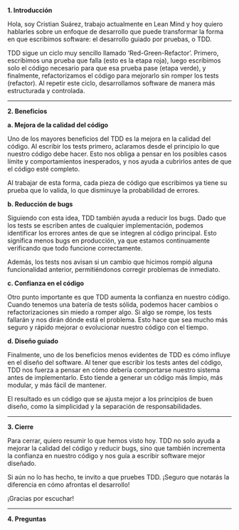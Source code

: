 __1. Introducción__

Hola, soy Cristian Suárez, trabajo actualmente en Lean Mind y hoy quiero hablarles sobre un enfoque de desarrollo que puede transformar la forma en que escribimos software: el desarrollo guiado por pruebas, o TDD.

TDD sigue un ciclo muy sencillo llamado ‘Red-Green-Refactor’. Primero, escribimos una prueba que falla (esto es la etapa roja), luego escribimos solo el código necesario para que esa prueba pase (etapa verde), y finalmente, refactorizamos el código para mejorarlo sin romper los tests (refactor). Al repetir este ciclo, desarrollamos software de manera más estructurada y controlada.

---

__2. Beneficios__

__a. Mejora de la calidad del código__

Uno de los mayores beneficios del TDD es la mejora en la calidad del código. Al escribir los tests primero, aclaramos desde el principio lo que nuestro código debe hacer. Esto nos obliga a pensar en los posibles casos límite y comportamientos inesperados, y nos ayuda a cubrirlos antes de que el código esté completo.

Al trabajar de esta forma, cada pieza de código que escribimos ya tiene su prueba que lo valida, lo que disminuye la probabilidad de errores.

__b. Reducción de bugs__

Siguiendo con esta idea, TDD también ayuda a reducir los bugs. Dado que los tests se escriben antes de cualquier implementación, podemos identificar los errores antes de que se integren al código principal. Esto significa menos bugs en producción, ya que estamos continuamente verificando que todo funcione correctamente.

Además, los tests nos avisan si un cambio que hicimos rompió alguna funcionalidad anterior, permitiéndonos corregir problemas de inmediato.

__c. Confianza en el código__

Otro punto importante es que TDD aumenta la confianza en nuestro código. Cuando tenemos una batería de tests sólida, podemos hacer cambios o refactorizaciones sin miedo a romper algo. Si algo se rompe, los tests fallarán y nos dirán dónde está el problema. Esto hace que sea mucho más seguro y rápido mejorar o evolucionar nuestro código con el tiempo.

__d. Diseño guiado__

Finalmente, uno de los beneficios menos evidentes de TDD es cómo influye en el diseño del software. Al tener que escribir los tests antes del código, TDD nos fuerza a pensar en cómo debería comportarse nuestro sistema antes de implementarlo. Esto tiende a generar un código más limpio, más modular, y más fácil de mantener.

El resultado es un código que se ajusta mejor a los principios de buen diseño, como la simplicidad y la separación de responsabilidades.

---

__3. Cierre__

Para cerrar, quiero resumir lo que hemos visto hoy. TDD no solo ayuda a mejorar la calidad del código y reducir bugs, sino que también incrementa la confianza en nuestro código y nos guía a escribir software mejor diseñado.

Si aún no lo has hecho, te invito a que pruebes TDD. ¡Seguro que notarás la diferencia en cómo afrontas el desarrollo!

¡Gracias por escuchar!

---

__4. Preguntas__